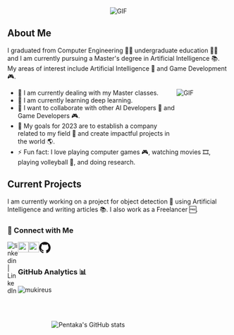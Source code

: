 <div align="center">
  <img alt="GIF" src="https://cdn.dribbble.com/users/1643824/screenshots/3429154/untitled-4.gif" width="900" height="520" />
</div>

## About Me

I graduated from Computer Engineering 👩‍💻 undergraduate education 👨‍🎓 and I am currently pursuing a Master's degree in Artificial Intelligence 📚. My areas of interest include Artificial Intelligence 🤖 and Game Development 🎮.

 
  <img align="right" alt="GIF" src="https://d2te1y9qx21itc.cloudfront.net/images/jobs/20160506/game-developer-intern.gif" width="120" height="120" />


- 🔭 I am currently dealing with my Master classes.
- 🌱 I am currently learning deep learning.
- 👯 I want to collaborate with other AI Developers 🤖 and Game Developers 🎮.
- 🥅 My goals for 2023 are to establish a company related to my field 🏢 and create impactful projects in the world 🌎.
- ⚡ Fun fact: I love playing computer games 🎮, watching movies 🎞️, playing volleyball 🏐, and doing research.

## Current Projects

I am currently working on a project for object detection 🚀 using Artificial Intelligence and writing articles 📚. I also work as a Freelancer 🆓.

### 📩 Connect with Me

[<img align="left" alt="linkedin | LinkedIn" width="24px" src="https://upload.wikimedia.org/wikipedia/commons/thumb/c/ca/LinkedIn_logo_initials.png/480px-LinkedIn_logo_initials.png" />][linkedin]
[<img align="left" height="24" width="24" src="https://cdn.jsdelivr.net/npm/simple-icons@v4/icons/instagram.svg" />][instagram]
[<img align="left" height="24" width="24" src="https://cdn.jsdelivr.net/npm/simple-icons@v4/icons/gmail.svg" />][gmail]
[<img align="left" alt="GitHub" width="26px" src="https://raw.githubusercontent.com/github/explore/78df643247d429f6cc873026c0622819ad797942/topics/github/github.png" />][github]

<br>
<br>

### GitHub Analytics 📊

<img height="180em" align="left" src="https://github-readme-stats.vercel.app/api/top-langs?username=Pentaka&show_icons=true&locale=en&layout=compact&langs_count=8&theme=radical" alt="mukireus"/>


<br />
<br />

[instagram]: https://www.instagram.com/tahayesil09/
[linkedin]: https://www.linkedin.com/in/taha-yasir-ye%C5%9Fil/
[gmail]: mailto:tahayesil4040@gmail.com
[github]: https://github.com/Pentaka
<br />

![Pentaka's GitHub stats](https://github-readme-stats.vercel.app/api?username=Pentaka&show_icons=true&theme=radical)
